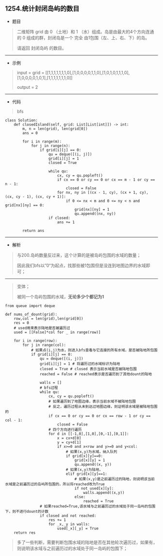 1254.统计封闭岛屿的数目
----------
- 题目
> 二维矩阵 grid 由 0 （土地）和 1 （水）组成。岛是由最大的4个方向连通的 0 组成的群，封闭岛是一个 完全 由1包围（左、上、右、下）的岛。
>
> 请返回 封闭岛屿 的数目。
----------
- 示例
> input = 
> grid = [[1,1,1,1,1,1,1,0],[1,0,0,0,0,1,1,0],[1,0,1,0,1,1,1,0],[1,0,0,0,0,1,0,1],[1,1,1,1,1,1,1,0]]
> 
>
> output = 2
----------
- 代码
> bfs
>
    class Solution:
        def closedIsland(self, grid: List[List[int]]) -> int:
            m, n = len(grid), len(grid[0])
            ans = 0
    
            for i in range(m):
                for j in range(n):
                    if grid[i][j] == 0:
                        qu = deque([(i, j)])
                        grid[i][j] = 1
                        closed = True
    
                        while qu:
                            cx, cy = qu.popleft()
                            if cx == 0 or cy == 0 or cx == m - 1 or cy == n - 1:
                                closed = False
                            for nx, ny in [(cx - 1, cy), (cx + 1, cy), (cx, cy - 1), (cx, cy + 1)]:
                                if 0 <= nx < m and 0 <= ny < n and grid[nx][ny] == 0:
                                    grid[nx][ny] = 1
                                    qu.append((nx, ny))
                        if closed:
                            ans += 1
            
            return ans
----------
 - 解析
> 与200.岛屿数量反过来，这个计算的是被岛屿包围的水域的数量；
> 
> 因此我们bfs以”0“为起点，找那些被1包围但是没连到地图边界的水域即可；
> 
----------
> 变体；
> 
> 被同一个岛屿包围的水域，**无论多少个都记为1**
> 
    from queue import deque

    def nums_of_dount(grid):
        row,col = len(grid),len(grid[0])
        res = 0
        # used用来表示陆地是否被遍历过
        used = [[False]*col for _ in range(row)]
        
        for i in range(row):
            for j in range(col):
                # 如果点(i,j)为水，则进入bfs查看与它连接的所有水域，是否被陆地所包围
                if grid[i][j] == 0:
                    qu = deque([(i, j)])
                    grid[i][j] = 1 # 将遍历过的水域标识为陆地
                    closed = True # closed 表示当前水域是否被陆地包围
                    reached = False # reached表示是否遍历到了其他dount的陆地
                    
                    walls = []
                    # bfs过程
                    while qu:
                        cx, cy = qu.popleft()
                        # 如果遍历到了地图边缘，表示当前水域不被陆地包围
                        # 反之，遍历过程从未到达过地图边缘，则证明该水域是被陆地包围的
                        if cx == 0 or cy == 0 or cx == row - 1 or cy == col - 1:
                            closed = False
                        # 四个方向进行遍历
                        for d in [[-1,0],[1,0],[0,-1],[0,1]]:
                            x = cx+d[0]
                            y = cy+d[1]
                            if x>=0 and x<row and y>=0 and y<col:
                                # 如果(x,y)为水域，纳入队列
                                if grid[x][y]==0:
                                    grid[x][y] = 1
                                    qu.append((x, y))
                                # 如果(x,y)为陆地，
                                elif grid[x][y]==1:
                                    # 如果(x,y)是之前遍历过的陆地，则说明该当前水域是之前遍历过的岛屿所包围的，所以将reached改为True
                                    if not used[x][y]:
                                        walls.append((x,y))
                                    else:
                                        reached = True
                    # 如果reached=True,该水域与之前遍历过的水域处于同一岛屿的包围下，则不进行dount的计数
                    if closed and not reached:
                        res += 1        
                        for _x,_y in walls:
                            used[_x][_y] = True
        return res
>
> 多了一些判断，需要判断包围水域的陆地是否在其他轮次遍历过，如果有，则说明该水域与之前遍历过的水域处于同一岛屿的包围下；
> 